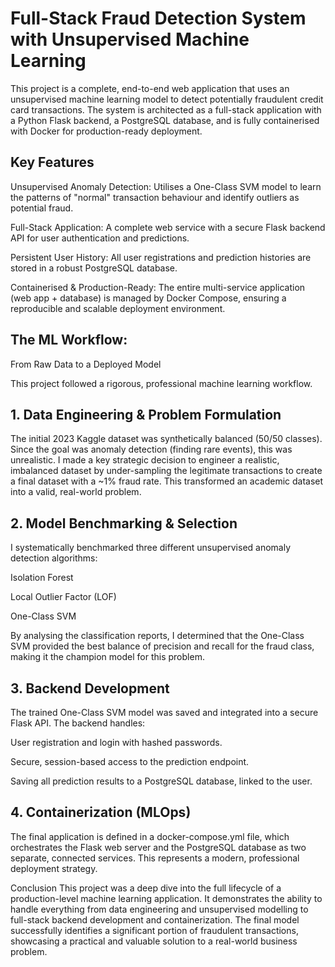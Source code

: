 # Full-Stack Fraud Detection System with Unsupervised Machine Learning


This project is a complete, end-to-end web application that uses an unsupervised machine learning model to detect potentially fraudulent credit card transactions. The system is architected as a full-stack application with a Python Flask backend, a PostgreSQL database, and is fully containerised with Docker for production-ready deployment.

## Key Features


Unsupervised Anomaly Detection: Utilises a One-Class SVM model to learn the patterns of "normal" transaction behaviour and identify outliers as potential fraud.

Full-Stack Application: A complete web service with a secure Flask backend API for user authentication and predictions.

Persistent User History: All user registrations and prediction histories are stored in a robust PostgreSQL database.

Containerised & Production-Ready: The entire multi-service application (web app + database) is managed by Docker Compose, ensuring a reproducible and scalable deployment environment.

## The ML Workflow: 

From Raw Data to a Deployed Model


This project followed a rigorous, professional machine learning workflow.

## 1. Data Engineering & Problem Formulation

The initial 2023 Kaggle dataset was synthetically balanced (50/50 classes). Since the goal was anomaly detection (finding rare events), this was unrealistic. I made a key strategic decision to engineer a realistic, imbalanced dataset by under-sampling the legitimate transactions to create a final dataset with a ~1% fraud rate. This transformed an academic dataset into a valid, real-world problem.

## 2. Model Benchmarking & Selection

I systematically benchmarked three different unsupervised anomaly detection algorithms:

Isolation Forest

Local Outlier Factor (LOF)

One-Class SVM

By analysing the classification reports, I determined that the One-Class SVM provided the best balance of precision and recall for the fraud class, making it the champion model for this problem.

## 3. Backend Development

The trained One-Class SVM model was saved and integrated into a secure Flask API. The backend handles:

User registration and login with hashed passwords.

Secure, session-based access to the prediction endpoint.

Saving all prediction results to a PostgreSQL database, linked to the user.

## 4. Containerization (MLOps)


The final application is defined in a docker-compose.yml file, which orchestrates the Flask web server and the PostgreSQL database as two separate, connected services. This represents a modern, professional deployment strategy.

Conclusion
This project was a deep dive into the full lifecycle of a production-level machine learning application. It demonstrates the ability to handle everything from data engineering and unsupervised modelling to full-stack backend development and containerization. The final model successfully identifies a significant portion of fraudulent transactions, showcasing a practical and valuable solution to a real-world business problem.
